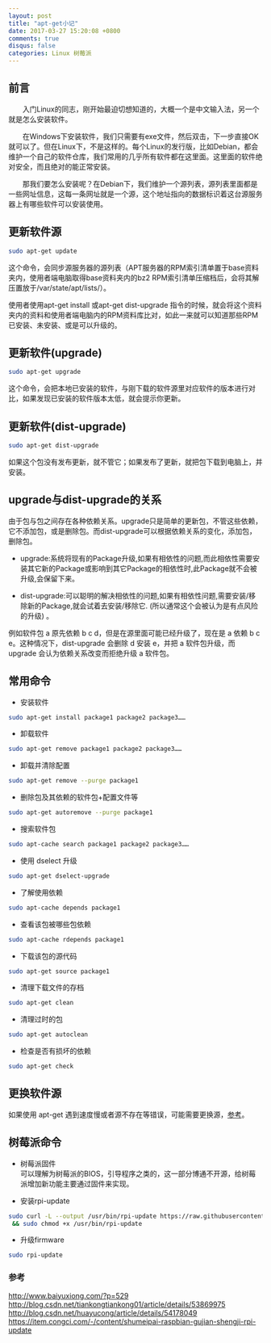 ```yaml
---
layout: post
title: "apt-get小记"
date: 2017-03-27 15:20:08 +0800
comments: true
disqus: false
categories: Linux 树莓派
---
```


## 前言
&emsp;&emsp;入门Linux的同志，刚开始最迫切想知道的，大概一个是中文输入法，另一个就是怎么安装软件。    
  
&emsp;&emsp;在Windows下安装软件，我们只需要有exe文件，然后双击，下一步直接OK就可以了。但在Linux下，不是这样的。每个Linux的发行版，比如Debian，都会维护一个自己的软件仓库，我们常用的几乎所有软件都在这里面。这里面的软件绝对安全，而且绝对的能正常安装。   
      
&emsp;&emsp;那我们要怎么安装呢？在Debian下，我们维护一个源列表，源列表里面都是一些网址信息，这每一条网址就是一个源，这个地址指向的数据标识着这台源服务器上有哪些软件可以安装使用。
<!-- more -->
## 更新软件源

``` sh
sudo apt-get update
```
这个命令，会同步源服务器的源列表（APT服务器的RPM索引清单置于base资料夹内，使用者端电脑取得base资料夹内的bz2 RPM索引清单压缩档后，会将其解压置放于/var/state/apt/lists/）。
   
使用者使用apt-get install 或apt-get dist-upgrade 指令的时候，就会将这个资料夹内的资料和使用者端电脑内的RPM资料库比对，如此一来就可以知道那些RPM已安装、未安装、或是可以升级的。


## 更新软件(upgrade)

``` sh
sudo apt-get upgrade
```
这个命令，会把本地已安装的软件，与刚下载的软件源里对应软件的版本进行对比，如果发现已安装的软件版本太低，就会提示你更新。

## 更新软件(dist-upgrade)
``` sh
sudo apt-get dist-upgrade
```
如果这个包没有发布更新，就不管它；如果发布了更新，就把包下载到电脑上，并安装。

## upgrade与dist-upgrade的关系   
由于包与包之间存在各种依赖关系。upgrade只是简单的更新包，不管这些依赖，它不添加包，或是删除包。而dist-upgrade可以根据依赖关系的变化，添加包，删除包。

* upgrade:系统将现有的Package升级,如果有相依性的问题,而此相依性需要安装其它新的Package或影响到其它Package的相依性时,此Package就不会被升级,会保留下来。

* dist-upgrade:可以聪明的解决相依性的问题,如果有相依性问题,需要安装/移除新的Package,就会试着去安装/移除它. (所以通常这个会被认为是有点风险的升级) 。

例如软件包 a 原先依赖 b c d，但是在源里面可能已经升级了，现在是 a 依赖 b c e。这种情况下，dist-upgrade 会删除 d 安装 e，并把 a 软件包升级，而 upgrade 会认为依赖关系改变而拒绝升级 a 软件包。

## 常用命令
* 安装软件

``` sh
sudo apt-get install package1 package2 package3……
```

* 卸载软件

``` sh
sudo apt-get remove package1 package2 package3……
```

* 卸载并清除配置

``` sh
sudo apt-get remove --purge package1
```

* 删除包及其依赖的软件包+配置文件等

``` sh
sudo apt-get autoremove --purge package1
```

* 搜索软件包

``` sh
sudo apt-cache search package1 package2 package3……
```

* 使用 dselect 升级

``` sh
sudo apt-get dselect-upgrade 
```

* 了解使用依赖

``` sh
sudo apt-cache depends package1
```

* 查看该包被哪些包依赖

``` sh
sudo apt-cache rdepends package1
```

* 下载该包的源代码

``` sh
sudo apt-get source package1
```

* 清理下载文件的存档

``` sh
sudo apt-get clean 
```

* 清理过时的包

``` sh
sudo apt-get autoclean
```

* 检查是否有损坏的依赖

``` sh
sudo apt-get check
```
## 更换软件源
如果使用 apt-get 遇到速度慢或者源不存在等错误，可能需要更换源，[参考](http://shumeipai.nxez.com/2013/08/31/raspbian-chinese-software-source.html)。

## 树莓派命令
* 树莓派固件   
可以理解为树莓派的BIOS，引导程序之类的，这一部分博通不开源，给树莓派增加新功能主要通过固件来实现。

* 安装rpi-update

``` sh
sudo curl -L --output /usr/bin/rpi-update https://raw.githubusercontent.com/Hexxeh/rpi-update/master/rpi-update\
 && sudo chmod +x /usr/bin/rpi-update
```
* 升级firmware

``` sh
sudo rpi-update
```

### 参考
<http://www.baiyuxiong.com/?p=529>
<http://blog.csdn.net/tiankongtiankong01/article/details/53869975>
<http://blog.csdn.net/huayucong/article/details/54178049>
<https://item.congci.com/-/content/shumeipai-raspbian-gujian-shengji-rpi-update>


